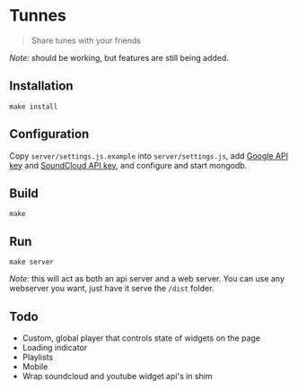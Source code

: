 # Tunnes

> Share tunes with your friends

_Note:_ should be working, but features are still being added.

## Installation

```
make install
```

## Configuration

Copy `server/settings.js.example` into `server/settings.js`, add [Google API key](https://developers.google.com/youtube/v3/) and [SoundCloud API key](https://developers.soundcloud.com/), and configure and start mongodb.

## Build

```
make
```

## Run

```
make server
```

_Note:_ this will act as both an api server and a web server. You can use any webserver you want, just have it serve the `/dist` folder.

## Todo

- Custom, global player that controls state of widgets on the page
- Loading indicator
- Playlists
- Mobile
- Wrap soundcloud and youtube widget api's in shim
